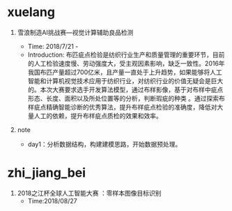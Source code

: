 # xuelang
1. 雪浪制造AI挑战赛—视觉计算辅助良品检测

    - Time: 2018/7/21 - 
    - Introduction: 布匹疵点检验是纺织行业生产和质量管理的重要环节，目前的人工检验速度慢、劳动强度大，受主观因素影响，缺乏一致性。2016年我国布匹产量超过700亿米，且产量一直处于上升趋势，如果能够将人工智能和计算机视觉技术应用于纺织行业，对纺织行业的价值无疑会是巨大的。本次大赛要求选手开发算法模型，通过布样影像，基于对布样中疵点形态、长度、面积以及所处位置等的分析，判断瑕疵的种类 。通过探索布样疵点精确智能诊断的优秀算法，提升布样疵点检验的准确度，降低对大量人工的依赖，提升布样疵点质检的效果和效率。

2. note
    - day1：分析数据结构，构建建模思路，开始数据预处理。
    
# zhi_jiang_bei
1. 2018之江杯全球人工智能大赛 ：零样本图像目标识别
    - Time:2018/08/27
